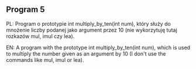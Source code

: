 ## Program 5

PL: Program o prototypie int multiply_by_ten(int num), który służy do mnożenie liczby podanej jako argument przez 10 (nie wykorzytuję tutaj rozkazów mul, imul czy lea).

EN: A program with the prototype int multiply_by_ten(int num), which is used to multiply the number given as an argument by 10 (I don't use the commands like mul, imul or lea).